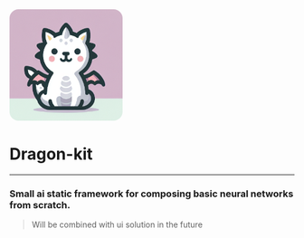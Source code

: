 <img src="static/logo.png" alt="drawing" width="200" style="border-radius: 1rem"/>

<h1> Dragon-kit</h1>

---

<h3>Small ai static framework for composing basic neural networks from scratch.</h3>

> Will be combined with ui solution in the future

